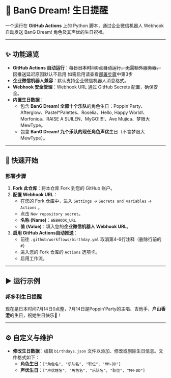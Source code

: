 # 🌸 BanG Dream! 生日提醒

一个运行在 **GitHub Actions** 上的 Python 脚本，通过企业微信机器人 Webhook 自动发送 BanG Dream! 角色及其声优的生日祝福。

---

## ✨ 功能速览

* **GitHub Actions 自动运行**：~~每日日本时间0点自动运行，无需额外服务器。~~ 因推送延迟原因默认不启用 如需启用请查看[部署步骤](https://github.com/ZhongChuTaFei/bandori-birthday?tab=readme-ov-file#%E9%83%A8%E7%BD%B2%E6%AD%A5%E9%AA%A4)中第3步
* **企业微信机器人兼容**：默认支持企业微信机器人消息格式。
* **Webhook 安全管理**：Webhook URL 通过 GitHub Secrets 配置，确保安全。
* **内置生日数据**：
    * 包含 **BanG Dream! 全部十个乐队**的角色生日：Poppin'Party、Afterglow、Pastel*Palettes、Roselia、Hello, Happy World!、Morfonica、RAISE A SUILEN、MyGO!!!!!、Ave Mujica、梦限大MewType。
    * 包含 **BanG Dream! 九个乐队的现任角色声优**生日（不含梦限大MewType）。

---

## 🚀 快速开始

### 部署步骤

1.  **Fork 此仓库**：将本仓库 Fork 到您的 GitHub 账户。
2.  **配置 Webhook URL**：
    * 在您的 Fork 仓库中，进入 `Settings` -> `Secrets and variables` -> `Actions` 。
    * 点击 `New repository secret`。
    * **名称 (Name)**：`WEBHOOK_URL`
    * **值 (Value)**：填入您的**企业微信机器人 Webhook URL**。
3.  **启用 GitHub Actions自动推送**：
    * 前往 `.github/workflows/birthday.yml` 取消第4-6行注释（删除行前的`#`）
    * 进入您的 Fork 仓库的 `Actions` 选项卡。
    * 启用工作流。

---
## ▶️ 运行示例

### 邦多利生日提醒
现在是日本时间7月14日0点整，7月14日是Poppin'Party的主唱、吉他手，**户山香澄**的生日，祝她生日快乐🎉！

---
## ⚙️ 自定义与维护

* **修改生日数据**：编辑 `birthdays.json` 文件以添加、修改或删除生日信息。文件格式如下：
    * **角色生日**：`["角色名", "乐队名", "职位", "MM-DD"]`
    * **声优生日**：`["声优姓名", "角色名", "乐队名", "职位", "MM-DD"]`
